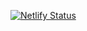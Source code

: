 [![Netlify Status](https://api.netlify.com/api/v1/badges/6bfa3e46-db60-4f8d-aaf1-86dd03411e79/deploy-status)](https://app.netlify.com/sites/thepaladin/deploys)
